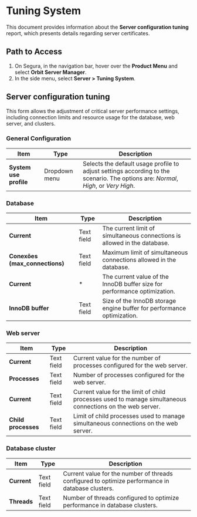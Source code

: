 # Tuning System

This document provides information about the **Server configuration tuning** report, which presents details regarding server certificates.

## Path to Access

1. On Segura, in the navigation bar, hover over the **Product Menu** and select **Orbit Server Manager**.  
2. In the side menu, select **Server \> Tuning System**.

## Server configuration tuning

This form allows the adjustment of critical server performance settings, including connection limits and resource usage for the database, web server, and clusters.

### General Configuration

| Item | Type | Description |
| ----- | ----- | ----- |
| **System use profile** | Dropdown menu | Selects the default usage profile to adjust settings according to the scenario. The options are: *Normal*, *High*, or *Very High*. |

### Database

| Item | Type | Description |
| ----- | ----- | ----- |
| **Current** | Text field | The current limit of simultaneous connections is allowed in the database. |
| **Conexões (max\_connections)** | Text field | Maximum limit of simultaneous connections allowed in the database. |
| **Current** | \* | The current value of the InnoDB buffer size for performance optimization. |
| **InnoDB buffer** | Text field | Size of the InnoDB storage engine buffer for performance optimization. |

### Web server

| Item | Type | Description |
| ----- | ----- | ----- |
| **Current** | Text field | Current value for the number of processes configured for the web server. |
| **Processes** | Text field | Number of processes configured for the web server. |
| **Current** | Text field | Current value for the limit of child processes used to manage simultaneous connections on the web server. |
| **Child processes** | Text field | Limit of child processes used to manage simultaneous connections on the web server. |

### Database cluster

| Item | Type | Description |
| ----- | ----- | ----- |
| **Current** | Text field | Current value for the number of threads configured to optimize performance in database clusters. |
| **Threads** | Text field | Number of threads configured to optimize performance in database clusters. |

